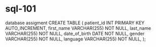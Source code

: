 # sql-101
database assigment
CREATE TABLE (
patient_id INT PRIMARY KEY AUTO_INCREMENT,
first_name VARCHAR(255) NOT NULL,
last_name VARCHAR(255) NOT NULL,
date_of_birth DATE NOT NULL,
gender VARCHAR(255) NOT NULL,
language VARCHAR(255) NOT NULL,
);
